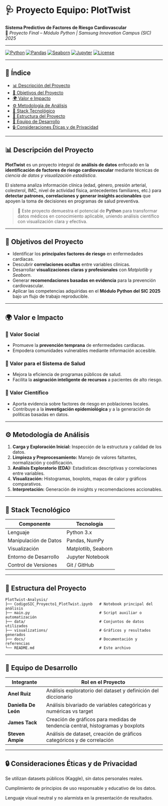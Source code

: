 # 🩺 Proyecto Equipo: PlotTwist  
**Sistema Predictivo de Factores de Riesgo Cardiovascular**  
📘 *Proyecto Final – Módulo Python | Samsung Innovation Campus (SIC) 2025*

---

[![Python](https://img.shields.io/badge/Python-3.x-blue?logo=python)](https://www.python.org/)
[![Pandas](https://img.shields.io/badge/Pandas-Data%20Analysis-%23150458?logo=pandas)](https://pandas.pydata.org/)
[![Seaborn](https://img.shields.io/badge/Seaborn-Visualization-%231a5276)](https://seaborn.pydata.org/)
[![Jupyter](https://img.shields.io/badge/Jupyter-Notebook-orange?logo=jupyter)](https://jupyter.org/)
[![License](https://img.shields.io/badge/Licencia-Académica-lightgrey)](#-licencia)

---

## 🧭 Índice
- [📊 Descripción del Proyecto](#-descripción-del-proyecto)
- [🎯 Objetivos del Proyecto](#-objetivos-del-proyecto)
- [🌍 Valor e Impacto](#-valor-e-impacto)
- [⚙️ Metodología de Análisis](#️-metodología-de-análisis)
- [🧠 Stack Tecnológico](#-stack-tecnológico)
- [📁 Estructura del Proyecto](#-estructura-del-proyecto)
- [👥 Equipo de Desarrollo](#-equipo-de-desarrollo)
- [🔒 Consideraciones Éticas y de Privacidad](#-consideraciones-éticas-y-de-privacidad)

---

## 📊 Descripción del Proyecto  

**PlotTwist** es un proyecto integral de **análisis de datos** enfocado en la **identificación de factores de riesgo cardiovascular** mediante técnicas de *ciencia de datos y visualización estadística*.

El sistema analiza información clínica (edad, género, presión arterial, colesterol, IMC, nivel de actividad física, antecedentes familiares, etc.) para **detectar patrones, correlaciones y generar insights accionables** que apoyen la toma de decisiones en programas de salud preventiva.

> 🧠 Este proyecto demuestra el potencial de **Python** para transformar datos médicos en conocimiento aplicable, uniendo análisis científico con visualización clara y efectiva.

---

## 🎯 Objetivos del Proyecto  

- Identificar los **principales factores de riesgo** en enfermedades cardíacas.  
- Descubrir **correlaciones ocultas** entre variables clínicas.  
- Desarrollar **visualizaciones claras y profesionales** con *Matplotlib* y *Seaborn*.  
- Generar **recomendaciones basadas en evidencia** para la prevención cardiovascular.  
- Aplicar las competencias adquiridas en el **Módulo Python del SIC 2025** bajo un flujo de trabajo reproducible.

---

## 🌍 Valor e Impacto  

### 💙 Valor Social
- Promueve la **prevención temprana** de enfermedades cardíacas.  
- Empodera comunidades vulnerables mediante información accesible.

### 🏥 Valor para el Sistema de Salud
- Mejora la eficiencia de programas públicos de salud.  
- Facilita la **asignación inteligente de recursos** a pacientes de alto riesgo.

### 🔬 Valor Científico
- Aporta evidencia sobre factores de riesgo en poblaciones locales.  
- Contribuye a la **investigación epidemiológica** y a la generación de políticas basadas en datos.

---

## ⚙️ Metodología de Análisis  

1. **Carga y Exploración Inicial:** Inspección de la estructura y calidad de los datos.  
2. **Limpieza y Preprocesamiento:** Manejo de valores faltantes, normalización y codificación.  
3. **Análisis Exploratorio (EDA):** Estadísticas descriptivas y correlaciones entre variables.  
4. **Visualización:** Histogramas, boxplots, mapas de calor y gráficos comparativos.  
5. **Interpretación:** Generación de insights y recomendaciones accionables.

---

## 🧠 Stack Tecnológico  

| Componente | Tecnología |
|-------------|-------------|
| Lenguaje | Python 3.x |
| Manipulación de Datos | Pandas, NumPy |
| Visualización | Matplotlib, Seaborn |
| Entorno de Desarrollo | Jupyter Notebook |
| Control de Versiones | Git / GitHub |

---

## 📁 Estructura del Proyecto  

```plaintext
PlotTwist-Analysis/
├── CodigoSIC_Proyecto1_PlotTwist.ipynb   # Notebook principal del análisis
├── main.py                               # Script auxiliar o automatización
├── data/                                 # Conjuntos de datos utilizados
├── visualizations/                       # Gráficos y resultados generados
├── docs/                                 # Documentación y referencias
└── README.md                             # Este archivo
```
---

## 👥 Equipo de Desarrollo
  | Integrante           | Rol en el Proyecto                                                             |
| -------------------- | ------------------------------------------------------------------------------ |
| **Anel Ruiz**        | Análisis exploratorio del dataset y definición del diccionario                 |
| **Daniella De León** | Análisis bivariado de variables categóricas y numéricas vs target              |
| **James Tack**       | Creación de gráficos para medidas de tendencia central, histogramas y boxplots |
| **Steven Ampie**     | Análisis de dataset, creación de gráficos categóricos y de correlación         |
---

## 🔒 Consideraciones Éticas y de Privacidad

Se utilizan datasets públicos (Kaggle), sin datos personales reales.

Cumplimiento de principios de uso responsable y educativo de los datos.

Lenguaje visual neutral y no alarmista en la presentación de resultados.

